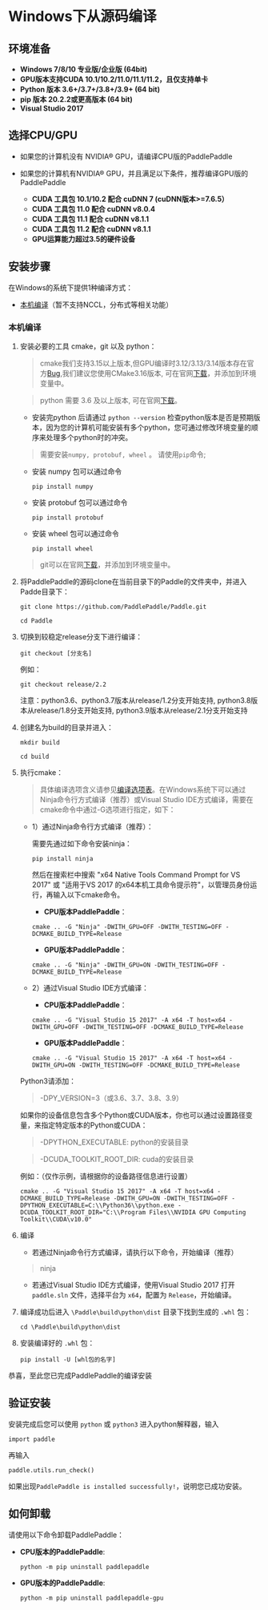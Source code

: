 # **Windows下从源码编译**

## 环境准备

* **Windows 7/8/10 专业版/企业版 (64bit)**
* **GPU版本支持CUDA 10.1/10.2/11.0/11.1/11.2，且仅支持单卡**
* **Python 版本 3.6+/3.7+/3.8+/3.9+ (64 bit)**
* **pip 版本 20.2.2或更高版本 (64 bit)**
* **Visual Studio 2017**

## 选择CPU/GPU

* 如果您的计算机没有 NVIDIA® GPU，请编译CPU版的PaddlePaddle

* 如果您的计算机有NVIDIA® GPU，并且满足以下条件，推荐编译GPU版的PaddlePaddle
    * **CUDA 工具包 10.1/10.2 配合 cuDNN 7 (cuDNN版本>=7.6.5）**
    * **CUDA 工具包 11.0 配合 cuDNN v8.0.4**
    * **CUDA 工具包 11.1 配合 cuDNN v8.1.1**
    * **CUDA 工具包 11.2 配合 cuDNN v8.1.1**
    * **GPU运算能力超过3.5的硬件设备**

## 安装步骤

在Windows的系统下提供1种编译方式：

* [本机编译](#compile_from_host)（暂不支持NCCL，分布式等相关功能）

<a name="win_source"></a>
### <span id="compile_from_host">**本机编译**</span>

1. 安装必要的工具 cmake，git 以及 python：

    > cmake我们支持3.15以上版本,但GPU编译时3.12/3.13/3.14版本存在官方[Bug](https://cmake.org/pipermail/cmake/2018-September/068195.html),我们建议您使用CMake3.16版本, 可在官网[下载](https://cmake.org/download/)，并添加到环境变量中。

    > python 需要 3.6 及以上版本, 可在官网[下载](https://www.python.org/downloads/release/python-3610/)。

    * 安装完python 后请通过 `python --version` 检查python版本是否是预期版本，因为您的计算机可能安装有多个python，您可通过修改环境变量的顺序来处理多个python时的冲突。

    > 需要安装`numpy, protobuf, wheel` 。 请使用`pip`命令;

    * 安装 numpy 包可以通过命令
        ```
        pip install numpy
        ```
    * 安装 protobuf 包可以通过命令
        ```
        pip install protobuf
        ```
    * 安装 wheel 包可以通过命令
        ```
        pip install wheel
        ```

    > git可以在官网[下载](https://gitforwindows.org/)，并添加到环境变量中。

2. 将PaddlePaddle的源码clone在当前目录下的Paddle的文件夹中，并进入Padde目录下：

    ```
    git clone https://github.com/PaddlePaddle/Paddle.git
    ```
    ```
    cd Paddle
    ```

3. 切换到较稳定release分支下进行编译：

    ```
    git checkout [分支名]
    ```

    例如：

    ```
    git checkout release/2.2
    ```

    注意：python3.6、python3.7版本从release/1.2分支开始支持, python3.8版本从release/1.8分支开始支持, python3.9版本从release/2.1分支开始支持

4. 创建名为build的目录并进入：

    ```
    mkdir build
    ```
    ```
    cd build
    ```

5. 执行cmake：

    > 具体编译选项含义请参见[编译选项表](https://www.paddlepaddle.org.cn/documentation/docs/zh/develop/install/Tables.html#Compile)。在Windows系统下可以通过Ninja命令行方式编译（推荐）或Visual Studio IDE方式编译，需要在cmake命令中通过-G选项进行指定，如下：
    *  1）通过Ninja命令行方式编译（推荐）：

        需要先通过如下命令安装ninja：

        ```
        pip install ninja
        ```
        然后在搜索栏中搜索 "x64 Native Tools Command Prompt for VS 2017" 或 "适用于VS 2017 的x64本机工具命令提示符"，以管理员身份运行，再输入以下cmake命令。

        * **CPU版本PaddlePaddle**：
        ```
        cmake .. -G "Ninja" -DWITH_GPU=OFF -DWITH_TESTING=OFF -DCMAKE_BUILD_TYPE=Release
        ```

        * **GPU版本PaddlePaddle**：

        ```
        cmake .. -G "Ninja" -DWITH_GPU=ON -DWITH_TESTING=OFF -DCMAKE_BUILD_TYPE=Release
        ```

    *  2）通过Visual Studio IDE方式编译：
        * **CPU版本PaddlePaddle**：

        ```
        cmake .. -G "Visual Studio 15 2017" -A x64 -T host=x64 -DWITH_GPU=OFF -DWITH_TESTING=OFF -DCMAKE_BUILD_TYPE=Release
        ```

        * **GPU版本PaddlePaddle**：

        ```
        cmake .. -G "Visual Studio 15 2017" -A x64 -T host=x64 -DWITH_GPU=ON -DWITH_TESTING=OFF -DCMAKE_BUILD_TYPE=Release
        ```

    Python3请添加：

    > -DPY_VERSION=3（或3.6、3.7、3.8、3.9）

    如果你的设备信息包含多个Python或CUDA版本，你也可以通过设置路径变量，来指定特定版本的Python或CUDA：

    > -DPYTHON_EXECUTABLE: python的安装目录

    > -DCUDA_TOOLKIT_ROOT_DIR: cuda的安装目录

    例如：（仅作示例，请根据你的设备路径信息进行设置）

    ```
    cmake .. -G "Visual Studio 15 2017" -A x64 -T host=x64 -DCMAKE_BUILD_TYPE=Release -DWITH_GPU=ON -DWITH_TESTING=OFF -DPYTHON_EXECUTABLE=C:\\Python36\\python.exe -DCUDA_TOOLKIT_ROOT_DIR="C:\\Program Files\\NVIDIA GPU Computing Toolkit\\CUDA\v10.0"
    ```

6. 编译
    * 若通过Ninja命令行方式编译，请执行以下命令，开始编译（推荐）
    > ninja

    * 若通过Visual Studio IDE方式编译，使用Visual Studio 2017 打开 `paddle.sln` 文件，选择平台为 `x64`，配置为 `Release`，开始编译。

7. 编译成功后进入 `\Paddle\build\python\dist` 目录下找到生成的 `.whl` 包：

    ```
    cd \Paddle\build\python\dist
    ```

8. 安装编译好的 `.whl` 包：

    ```
    pip install -U [whl包的名字]
    ```

恭喜，至此您已完成PaddlePaddle的编译安装

## **验证安装**
安装完成后您可以使用 `python` 或 `python3` 进入python解释器，输入
```
import paddle
```
再输入
```
paddle.utils.run_check()
```

如果出现`PaddlePaddle is installed successfully!`，说明您已成功安装。

## **如何卸载**
请使用以下命令卸载PaddlePaddle：

* **CPU版本的PaddlePaddle**:
    ```
    python -m pip uninstall paddlepaddle
    ```

* **GPU版本的PaddlePaddle**:
    ```
    python -m pip uninstall paddlepaddle-gpu
    ```
